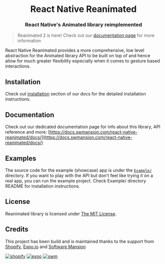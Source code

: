 <p align="center">
  <h1 align="center">React Native Reanimated</h1>
  <h3 align="center">React Native's Animated library reimplemented</h3>
</p>

> Reanimated 2 is here! Check out our [documentation page](https://docs.swmansion.com/react-native-reanimated/) for more information

React Native Reanimated provides a more comprehensive,
low level abstraction for the Animated library API to be built
on top of and hence allow for much greater flexibility especially when it
comes to gesture based interactions.

## Installation

Check out [installation](https://docs.swmansion.com/react-native-reanimated/docs/next/installation) section of our docs for the detailed installation instructions.

## Documentation

Check out our dedicated documentation page for info about this library, API reference and more: [https://docs.swmansion.com/react-native-reanimated/docs/](https://docs.swmansion.com/react-native-reanimated/docs/)

## Examples

The source code for the example (showcase) app is under the [`Example/`](https://github.com/software-mansion/react-native-reanimated/blob/master/Example/) directory.
If you want to play with the API but don't feel like trying it on a real app, you can run the example project. Check Example/ directory README for installation instructions.

## License

Reanimated library is licensed under [The MIT License](LICENSE).

## Credits

This project has been build and is maintained thanks to the support from [Shopify](https://shopify.com), [Expo.io](https://expo.io) and [Software Mansion](https://swmansion.com)

[![shopify](https://avatars1.githubusercontent.com/u/8085?v=3&s=100 'Shopify.com')](https://shopify.com)
[![expo](https://avatars2.githubusercontent.com/u/12504344?v=3&s=100 'Expo.io')](https://expo.io)
[![swm](https://logo.swmansion.com/logo?color=white&variant=desktop&width=150&tag=react-native-reanimated-github 'Software Mansion')](https://swmansion.com)
